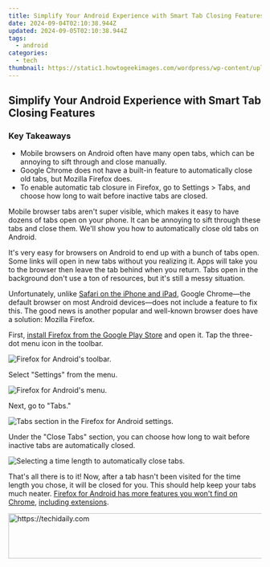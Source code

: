 ```yaml
---
title: Simplify Your Android Experience with Smart Tab Closing Features
date: 2024-09-04T02:10:38.944Z
updated: 2024-09-05T02:10:38.944Z
tags:
  - android
categories:
  - tech
thumbnail: https://static1.howtogeekimages.com/wordpress/wp-content/uploads/2023/12/android_close_tabs-transformed.png
---
```


## Simplify Your Android Experience with Smart Tab Closing Features

### Key Takeaways

* Mobile browsers on Android often have many open tabs, which can be annoying to sift through and close manually.
* Google Chrome does not have a built-in feature to automatically close old tabs, but Mozilla Firefox does.
* To enable automatic tab closure in Firefox, go to Settings > Tabs, and choose how long to wait before inactive tabs are closed.

 Mobile browser tabs aren't super visible, which makes it easy to have dozens of tabs open on your phone. It can be annoying to sift through these tabs and close them. We'll show you how to automatically close old tabs on Android.

 It's very easy for browsers on Android to end up with a bunch of tabs open. Some links will open in new tabs without you realizing it. Apps will take you to the browser then leave the tab behind when you return. Tabs open in the background don't use a ton of resources, but it's still a messy situation.

 Unfortunately, unlike [Safari on the iPhone and iPad](https://location-social.techidaily.com/3-things-you-must-know-about-fake-snapchat-location-on-oneplus-nord-3-5g-drfone-by-drfone-virtual-android/), Google Chrome—the default browser on most Android devices—does not include a feature to fix this. The good news is another popular and well-known browser does have a solution: Mozilla Firefox.

 First, [install Firefox from the Google Play Store](https://www.anrdoezrs.net/links/3607085/type/dlg/sid/UUhtgUeUpU207129/https://play.google.com/store/apps/details?id=org.mozilla.firefox&hl=en%5FUS&gl=US) and open it. Tap the three-dot menu icon in the toolbar.

![Firefox for Android's toolbar.](https://static1.howtogeekimages.com/wordpress/wp-content/uploads/2023/12/screenshot_2023-12-12-17-16-54-68_3aea4af51f236e4932235fdada7d1643.jpg) 

 Select "Settings" from the menu.

![Firefox for Android's menu.](https://static1.howtogeekimages.com/wordpress/wp-content/uploads/2023/12/screenshot_2023-12-12-17-17-03-44_3aea4af51f236e4932235fdada7d1643.jpg) 

 Next, go to "Tabs."

![Tabs section in the Firefox for Android settings.](https://static1.howtogeekimages.com/wordpress/wp-content/uploads/2023/12/screenshot_2023-12-12-17-17-15-21_3aea4af51f236e4932235fdada7d1643.jpg) 

 Under the "Close Tabs" section, you can choose how long to wait before inactive tabs are automatically closed.

![Selecting a time length to automatically close tabs.](https://static1.howtogeekimages.com/wordpress/wp-content/uploads/2023/12/screenshot_2023-12-12-17-17-30-15_3aea4af51f236e4932235fdada7d1643.jpg) 

 That's all there is to it! Now, after a tab hasn't been visited for the time length you chose, it will be closed for you. This should help keep your tabs much neater. [Firefox for Android has more features you won't find on Chrome](https://howto.techidaily.com/8-workable-fixes-to-the-sim-not-provisioned-mm2-error-on-samsung-galaxy-a14-5g-drfone-by-drfone-fix-android-problems-fix-android-problems/), [including extensions](https://bypass-frp.techidaily.com/in-2024-easy-guide-to-itel-p55-frp-bypass-with-best-methods-by-drfone-android/).

<ins class="adsbygoogle"
     style="display:block"
     data-ad-format="autorelaxed"
     data-ad-client="ca-pub-7571918770474297"
     data-ad-slot="1223367746"></ins>



<ins class="adsbygoogle"
     style="display:block"
     data-ad-client="ca-pub-7571918770474297"
     data-ad-slot="8358498916"
     data-ad-format="auto"
     data-full-width-responsive="true"></ins>



<!-- affiliate ads begin -->
<a href="https://aligracehair.sjv.io/c/5597632/2115951/19272" target="_top" id="2115951">
  <img src="//a.impactradius-go.com/display-ad/19272-2115951" border="0" alt="https://techidaily.com" width="728" height="90"/>
</a>
<img height="0" width="0" src="https://aligracehair.sjv.io/i/5597632/2115951/19272" style="position:absolute;visibility:hidden;" border="0" />
<!-- affiliate ads end -->